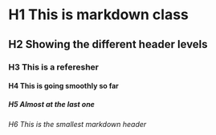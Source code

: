 # H1 This is markdown class

## H2 Showing the different header levels

### H3 This is a referesher 

#### H4 This is going smoothly so far

##### H5 Almost at the last one

###### H6 This is the smallest markdown header
